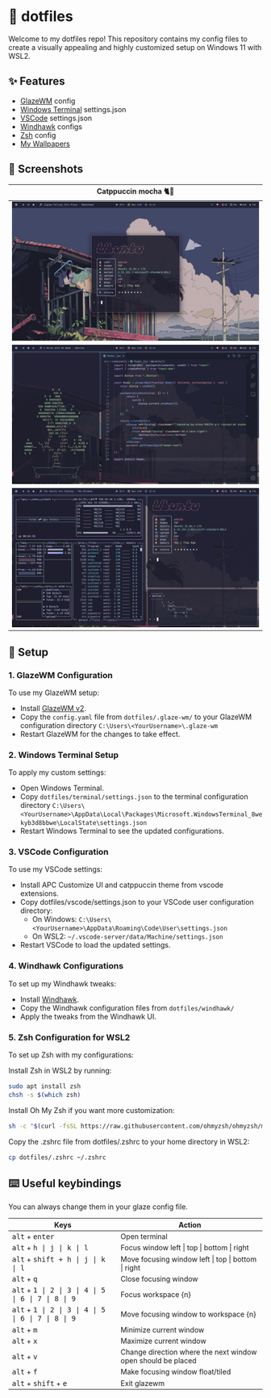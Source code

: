 # 🍙 dotfiles
Welcome to my dotfiles repo! This repository contains my config files to create a visually appealing and highly customized setup on Windows 11 with WSL2.

## ✨ Features

- [GlazeWM](https://github.com/glzr-io/glazewm) config
- [Windows Terminal](https://github.com/microsoft/terminal) settings.json
- [VSCode](https://code.visualstudio.com/) settings.json
- [Windhawk](https://windhawk.net/) configs
- [Zsh](https://zsh.sourceforge.io/) config
- [My Wallpapers](https://github.com/ashish0kumar/dotfiles/tree/main/walls)

## 📸 Screenshots

| Catppuccin mocha 🐈🍵 |
| :---: |
| ![](/rice-previews/1.png) |
| ![](/rice-previews/2.png) |
| ![](/rice-previews/3.png) |

## 🚀 Setup

### 1. GlazeWM Configuration

To use my GlazeWM setup:

- Install [GlazeWM v2](https://github.com/glzr-io/glazewm/releases/tag/v2.1.1).
- Copy the `config.yaml` file from `dotfiles/.glaze-wm/` to your GlazeWM configuration directory `C:\Users\<YourUsername>\.glaze-wm`
- Restart GlazeWM for the changes to take effect.

### 2. Windows Terminal Setup

To apply my custom settings:

- Open Windows Terminal.
- Copy `dotfiles/terminal/settings.json` to the terminal configuration directory `C:\Users\<YourUsername>\AppData\Local\Packages\Microsoft.WindowsTerminal_8wekyb3d8bbwe\LocalState\settings.json`
- Restart Windows Terminal to see the updated configurations.

### 3. VSCode Configuration

To use my VSCode settings:

- Install APC Customize UI and catppuccin theme from vscode extensions.
- Copy dotfiles/vscode/settings.json to your VSCode user configuration directory:
    - On Windows: `C:\Users\<YourUsername>\AppData\Roaming\Code\User\settings.json`
    - On WSL2: `~/.vscode-server/data/Machine/settings.json`
- Restart VSCode to load the updated settings.

### 4. Windhawk Configurations

To set up my Windhawk tweaks:
- Install [Windhawk](https://windhawk.net/).
- Copy the Windhawk configuration files from `dotfiles/windhawk/`
- Apply the tweaks from the Windhawk UI.

### 5. Zsh Configuration for WSL2

To set up Zsh with my configurations:

Install Zsh in WSL2 by running:

```bash
sudo apt install zsh
chsh -s $(which zsh)
```

Install Oh My Zsh if you want more customization:

```bash
sh -c "$(curl -fsSL https://raw.githubusercontent.com/ohmyzsh/ohmyzsh/master/tools/install.sh)"
```

Copy the .zshrc file from dotfiles/.zshrc to your home directory in WSL2:

```bash
cp dotfiles/.zshrc ~/.zshrc
```

## ⌨️ Useful keybindings 

You can always change them in your glaze config file.

| Keys                                                                   | Action                                              |
|------------------------------------------------------------------------|-----------------------------------------------------|
| <kbd>alt</kbd> + <kbd>enter</kbd>                                      | Open terminal                                       |
| <kbd>alt</kbd> + <kbd>h \| j \| k \| l</kbd>                           | Focus window left \| top \| bottom \| right         |
| <kbd>alt</kbd> + <kbd>shift + h \| j \| k \| l</kbd>                   | Move focusing window left \| top \| bottom \| right |
| <kbd>alt</kbd> + <kbd>q</kbd>                                          | Close focusing window                               |
| <kbd>alt</kbd> + <kbd>1 \| 2 \| 3 \| 4 \| 5 \| 6 \| 7 \| 8 \| 9</kbd>  | Focus workspace {n}                                 |
| <kbd>alt</kbd> + <kbd>1 \| 2 \| 3 \| 4 \| 5 \| 6 \| 7 \| 8 \| 9</kbd>  | Move focusing window to workspace {n}               |
| <kbd>alt</kbd> + <kbd>m</kbd>                                          | Minimize current window                             |
| <kbd>alt</kbd> + <kbd>x</kbd>                                          | Maximize current window                             |
| <kbd>alt</kbd> + <kbd>v</kbd>                                          | Change direction where the next window open should be placed |
| <kbd>alt</kbd> + <kbd>f</kbd>                                          | Make focusing window float/tiled                    |
| <kbd>alt</kbd> + <kbd>shift</kbd> + <kbd>e</kbd>                       | Exit glazewm                                        |
